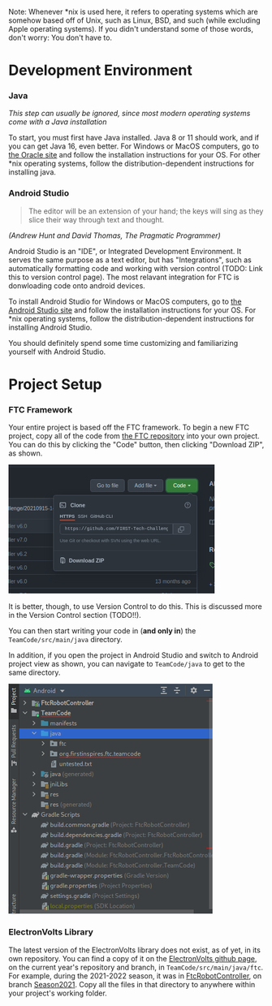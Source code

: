 Note: Whenever \*nix is used here, it refers to operating systems which are somehow based off of Unix, such as Linux, BSD, and such (while excluding Apple operating systems). If you didn't understand some of those words, don't worry: You don't have to.

# Development Environment

### Java

*This step can usually be ignored, since most modern operating systems come with a Java installation*

To start, you must first have Java installed. Java 8 or 11 should work, and if you can get Java 16, even better. For Windows or MacOS computers, go to [the Oracle site](https://www.oracle.com/java/technologies/downloads/) and follow the installation instructions for your OS. For other \*nix operating systems, follow the distribution-dependent instructions for installing java.

### Android Studio

> The editor will be an extension of your hand; the keys will sing as they slice their way through text and thought.

*(Andrew Hunt and David Thomas, The Pragmatic Programmer)*

Android Studio is an "IDE", or Integrated Development Environment. It serves the same purpose as a text editor, but has "Integrations", such as automatically formatting code and working with version control (TODO: Link this to version control page). The most relavant integration for FTC is donwloading code onto android devices.

To install Android Studio for Windows or MacOS computers, go to [the Android Studio site](https://developer.android.com/studio/) and follow the installation instructions for your OS. For \*nix operating systems, follow the distribution-dependent instructions for installing Android Studio.

You should definitely spend some time customizing and familiarizing yourself with Android Studio.

# Project Setup

### FTC Framework

Your entire project is based off the FTC framework. To begin a new FTC project, copy all of the code from [the FTC repository](https://github.com/FIRST-Tech-Challenge/FtcRobotController) into your own project. You can do this by clicking the "Code" button, then clicking "Download ZIP", as shown.

![Download from Github](./setup_github_download.png)

It is better, though, to use Version Control to do this. This is discussed more in the Version Control section (TODO!!).

You can then start writing your code in (**and only in**) the `TeamCode/src/main/java` directory.

In addition, if you open the project in Android Studio and switch to Android project view as shown, you can navigate to `TeamCode/java` to get to the same directory.

![Android project view](./setup_android_project_view.png)

### ElectronVolts Library

The latest version of the ElectronVolts library does not exist, as of yet, in its own repository. You can find a copy of it on the [ElectronVolts github page](www.example.com), on the current year's repository and branch, in `TeamCode/src/main/java/ftc`. For example, during the 2021-2022 season, it was in [FtcRobotController](https://github.com/FTC7393/FtcRobotController), on branch [Season2021](https://github.com/FTC7393/FtcRobotController/tree/Season2021). Copy all the files in that directory to anywhere within your project's working folder.

